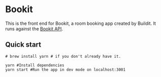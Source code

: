 # Bookit

This is the front end for Bookit, a room booking app created by Buildit. It runs against the [Bookit API](https://github.com/buildit/bookit-api).


## Quick start

```
# brew install yarn # if you don't already have it.

yarn #Install dependencies
yarn start #Run the app in dev mode on localhost:3001
```


